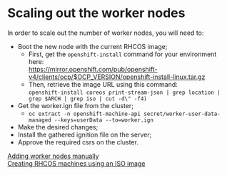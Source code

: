 # Scaling out the worker nodes

In order to scale out the number of worker nodes, you will need to:

* Boot the new node with the current RHCOS image;
  * First, get the ```openshift-install``` command for your environment here:<br>https://mirror.openshift.com/pub/openshift-v4/clients/ocp/$OCP_VERSION/openshift-install-linux.tar.gz
  * Then, retrieve the image URL using this command:<br>```openshift-install coreos print-stream-json | grep location | grep $ARCH | grep iso | cut -d\" -f4)```
* Get the worker.ign file from the cluster;
  * ```oc extract -n openshift-machine-api secret/worker-user-data-managed --keys=userData --to=worker.ign```
* Make the desired changes;
* Install the gathered ignition file on the server;
* Approve the required csrs on the cluster.

[Adding worker nodes manually](https://docs.openshift.com/container-platform/latest/nodes/nodes/nodes-sno-worker-nodes.html#sno-adding-worker-nodes-to-single-node-clusters-manually_add-workers)
<br>
[Creating RHCOS machines using an ISO image](https://docs.openshift.com/container-platform/latest/machine_management/user_infra/adding-bare-metal-compute-user-infra.html#machine-user-infra-machines-iso_adding-bare-metal-compute-user-infra)
